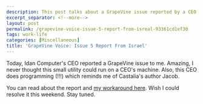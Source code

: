 ```yaml
---
description: This post talks about a GrapeVine issue reported by a CEO from Israel.
excerpt_separator: <!--more-->
layout: post
permalink: /grapevine-voice-issue-5-report-from-isreal-93361cd1ef30
tags: work-life
categories: [Miscellaneous]
title: 'GrapeVine Voice: Issue 5 Report From Israel'
---
```

Today, Idan Computer's CEO reported a GrapeVine issue to me. Amazing, I never thought this small utility could run on a CEO's machine. Also, this CEO does programming (!!!) which reminds me of Castalia's author Jacob.

You can read about the report and [my workaround here](http://code.google.com/p/lextudio/issues/detail?id=5). Wish I could resolve it this weekend. Stay tuned.
<!--more-->
